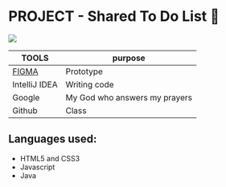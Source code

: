 # PROJECT - Shared To Do List 🤯

![](https://i.imgur.com/oqqgpMS.gif)

 TOOLS       | purpose
------------- | -------------
[FIGMA](www.figma.com) | Prototype️
IntelliJ IDEA| Writing code️
Google | My God who answers my prayers
 Github | Class

## Languages used: 
- HTML5 and CSS3
- Javascript
- Java


